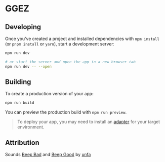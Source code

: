 # GGEZ

## Developing

Once you've created a project and installed dependencies with `npm install` (or `pnpm install` or `yarn`), start a development server:

```bash
npm run dev

# or start the server and open the app in a new browser tab
npm run dev -- --open
```

## Building

To create a production version of your app:

```bash
npm run build
```

You can preview the production build with `npm run preview`.

> To deploy your app, you may need to install an [adapter](https://svelte.dev/docs/kit/adapters) for your target environment.

## Attribution

Sounds
[Beep Bad](https://freesound.org/people/unfa/sounds/154888/) and
[Beep Good](https://freesound.org/people/unfa/sounds/154887/)
by
[unfa](https://freesound.org/people/unfa/)
